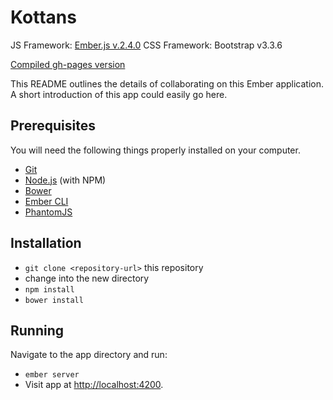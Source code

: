 # Kottans

JS Framework: [Ember.js v.2.4.0](http://emberjs.com)
CSS Framework: Bootstrap v3.3.6

[Compiled gh-pages version](http://igo0r.github.io/pokemon/)

This README outlines the details of collaborating on this Ember application.
A short introduction of this app could easily go here.

## Prerequisites

You will need the following things properly installed on your computer.

* [Git](http://git-scm.com/)
* [Node.js](http://nodejs.org/) (with NPM)
* [Bower](http://bower.io/)
* [Ember CLI](http://www.ember-cli.com/)
* [PhantomJS](http://phantomjs.org/)

## Installation

* `git clone <repository-url>` this repository
* change into the new directory
* `npm install`
* `bower install`

## Running

Navigate to the app directory and run:
* `ember server`
* Visit app at [http://localhost:4200](http://localhost:4200).

